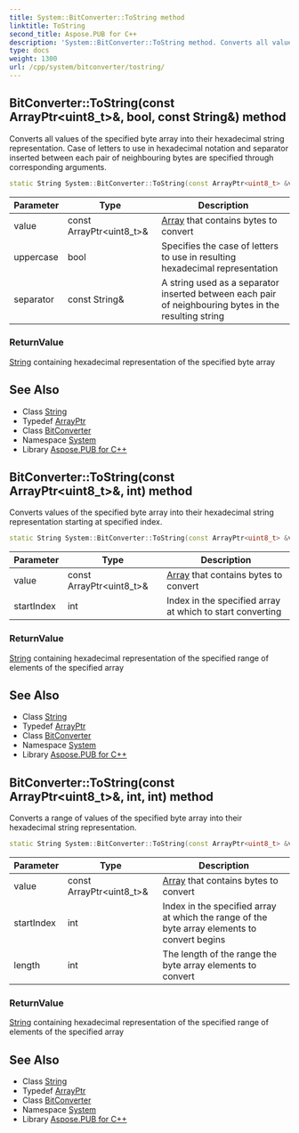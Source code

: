 ```yaml
---
title: System::BitConverter::ToString method
linktitle: ToString
second_title: Aspose.PUB for C++
description: 'System::BitConverter::ToString method. Converts all values of the specified byte array into their hexadecimal string representation. Case of letters to use in hexadecimal notation and separator inserted between each pair of neighbouring bytes are specified through corresponding arguments in C++.'
type: docs
weight: 1300
url: /cpp/system/bitconverter/tostring/
---
```

## BitConverter::ToString(const ArrayPtr\<uint8_t\>\&, bool, const String\&) method


Converts all values of the specified byte array into their hexadecimal string representation. Case of letters to use in hexadecimal notation and separator inserted between each pair of neighbouring bytes are specified through corresponding arguments.

```cpp
static String System::BitConverter::ToString(const ArrayPtr<uint8_t> &value, bool uppercase=true, const String &separator=u"-")
```


| Parameter | Type | Description |
| --- | --- | --- |
| value | const ArrayPtr\<uint8_t\>\& | [Array](../../array/) that contains bytes to convert |
| uppercase | bool | Specifies the case of letters to use in resulting hexadecimal representation |
| separator | const String\& | A string used as a separator inserted between each pair of neighbouring bytes in the resulting string |

### ReturnValue

[String](../../string/) containing hexadecimal representation of the specified byte array

## See Also

* Class [String](../../string/)
* Typedef [ArrayPtr](../../arrayptr/)
* Class [BitConverter](../)
* Namespace [System](../../)
* Library [Aspose.PUB for C++](../../../)
## BitConverter::ToString(const ArrayPtr\<uint8_t\>\&, int) method


Converts values of the specified byte array into their hexadecimal string representation starting at specified index.

```cpp
static String System::BitConverter::ToString(const ArrayPtr<uint8_t> &value, int startIndex)
```


| Parameter | Type | Description |
| --- | --- | --- |
| value | const ArrayPtr\<uint8_t\>\& | [Array](../../array/) that contains bytes to convert |
| startIndex | int | Index in the specified array at which to start converting |

### ReturnValue

[String](../../string/) containing hexadecimal representation of the specified range of elements of the specified array

## See Also

* Class [String](../../string/)
* Typedef [ArrayPtr](../../arrayptr/)
* Class [BitConverter](../)
* Namespace [System](../../)
* Library [Aspose.PUB for C++](../../../)
## BitConverter::ToString(const ArrayPtr\<uint8_t\>\&, int, int) method


Converts a range of values of the specified byte array into their hexadecimal string representation.

```cpp
static String System::BitConverter::ToString(const ArrayPtr<uint8_t> &value, int startIndex, int length)
```


| Parameter | Type | Description |
| --- | --- | --- |
| value | const ArrayPtr\<uint8_t\>\& | [Array](../../array/) that contains bytes to convert |
| startIndex | int | Index in the specified array at which the range of the byte array elements to convert begins |
| length | int | The length of the range the byte array elements to convert |

### ReturnValue

[String](../../string/) containing hexadecimal representation of the specified range of elements of the specified array

## See Also

* Class [String](../../string/)
* Typedef [ArrayPtr](../../arrayptr/)
* Class [BitConverter](../)
* Namespace [System](../../)
* Library [Aspose.PUB for C++](../../../)
